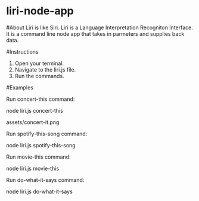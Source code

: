 # liri-node-app

#About
Liri is like Siri. Liri is a Language Interpretation Recogniton Interface. It is a command line node app that takes in parmeters and supplies back data.

#Instructions

1. Open your terminal.
2. Navigate to the liri.js file.
3. Run the commands.

#Examples

Run concert-this command:

node liri.js concert-this <name of artist or band>

assets/concert-it.png

Run spotify-this-song command:

node liri.js spotify-this-song <name of song>

Run movie-this command:

node liri.js movie-this <name of movie>

Run do-what-it-says command:

node liri.js do-what-it-says

